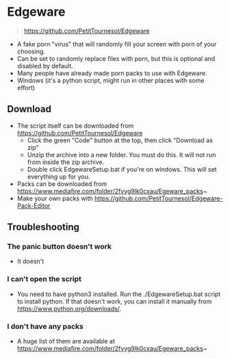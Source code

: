 # Edgeware

> https://github.com/PetitTournesol/Edgeware

  - A fake porn "virus" that will randomly fill your screen with porn of your choosing.
  - Can be set to randomly replace files with porn, but this is optional and disabled by default.
  - Many people have already made porn packs to use with Edgeware.
  - Windows (it's a python script, might run in other places with some effort)

## Download
  - The script itself can be downloaded from https://github.com/PetitTournesol/Edgeware
    - Click the green "Code" button at the top, then click "Download as zip"
    - Unzip the archive into a new folder. You must do this. It will not run from inside the zip archive.
    - Double click EdgewareSetup.bat if you're on windows. This will set everything up for you.
  - Packs can be downloaded from https://www.mediafire.com/folder/2fvyg9lk0cxau/Egeware_packs~
  - Make your own packs with https://github.com/PetitTournesol/Edgeware-Pack-Editor

## Troubleshooting
### The panic button doesn't work
  - It doesn't
### I can't open the script
  - You need to have python3 installed. Run the ./EdgewareSetup.bat script to install python. If that doesn't work, you can install it manually from https://www.python.org/downloads/.
### I don't have any packs
  - A huge list of them are available at https://www.mediafire.com/folder/2fvyg9lk0cxau/Egeware_packs~

